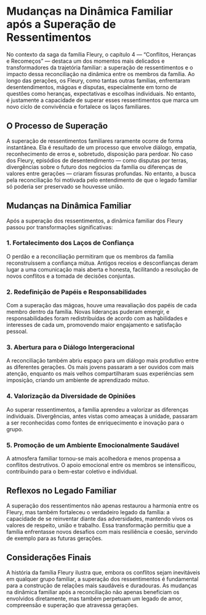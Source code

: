 # Mudanças na Dinâmica Familiar após a Superação de Ressentimentos

No contexto da saga da família Fleury, o capítulo 4 — “Conflitos, Heranças e Recomeços” — destaca um dos momentos mais delicados e transformadores da trajetória familiar: a superação de ressentimentos e o impacto dessa reconciliação na dinâmica entre os membros da família. Ao longo das gerações, os Fleury, como tantas outras famílias, enfrentaram desentendimentos, mágoas e disputas, especialmente em torno de questões como heranças, expectativas e escolhas individuais. No entanto, é justamente a capacidade de superar esses ressentimentos que marca um novo ciclo de convivência e fortalece os laços familiares.

## O Processo de Superação

A superação de ressentimentos familiares raramente ocorre de forma instantânea. Ela é resultado de um processo que envolve diálogo, empatia, reconhecimento de erros e, sobretudo, disposição para perdoar. No caso dos Fleury, episódios de desentendimento — como disputas por terras, divergências sobre o futuro dos negócios da família ou diferenças de valores entre gerações — criaram fissuras profundas. No entanto, a busca pela reconciliação foi motivada pelo entendimento de que o legado familiar só poderia ser preservado se houvesse união.

## Mudanças na Dinâmica Familiar

Após a superação dos ressentimentos, a dinâmica familiar dos Fleury passou por transformações significativas:

### 1. **Fortalecimento dos Laços de Confiança**

O perdão e a reconciliação permitiram que os membros da família reconstruíssem a confiança mútua. Antigos receios e desconfianças deram lugar a uma comunicação mais aberta e honesta, facilitando a resolução de novos conflitos e a tomada de decisões conjuntas.

### 2. **Redefinição de Papéis e Responsabilidades**

Com a superação das mágoas, houve uma reavaliação dos papéis de cada membro dentro da família. Novas lideranças puderam emergir, e responsabilidades foram redistribuídas de acordo com as habilidades e interesses de cada um, promovendo maior engajamento e satisfação pessoal.

### 3. **Abertura para o Diálogo Intergeracional**

A reconciliação também abriu espaço para um diálogo mais produtivo entre as diferentes gerações. Os mais jovens passaram a ser ouvidos com mais atenção, enquanto os mais velhos compartilharam suas experiências sem imposição, criando um ambiente de aprendizado mútuo.

### 4. **Valorização da Diversidade de Opiniões**

Ao superar ressentimentos, a família aprendeu a valorizar as diferenças individuais. Divergências, antes vistas como ameaças à unidade, passaram a ser reconhecidas como fontes de enriquecimento e inovação para o grupo.

### 5. **Promoção de um Ambiente Emocionalmente Saudável**

A atmosfera familiar tornou-se mais acolhedora e menos propensa a conflitos destrutivos. O apoio emocional entre os membros se intensificou, contribuindo para o bem-estar coletivo e individual.

## Reflexos no Legado Familiar

A superação dos ressentimentos não apenas restaurou a harmonia entre os Fleury, mas também fortaleceu o verdadeiro legado da família: a capacidade de se reinventar diante das adversidades, mantendo vivos os valores de respeito, união e trabalho. Essa transformação permitiu que a família enfrentasse novos desafios com mais resiliência e coesão, servindo de exemplo para as futuras gerações.

## Considerações Finais

A história da família Fleury ilustra que, embora os conflitos sejam inevitáveis em qualquer grupo familiar, a superação dos ressentimentos é fundamental para a construção de relações mais saudáveis e duradouras. As mudanças na dinâmica familiar após a reconciliação não apenas beneficiam os envolvidos diretamente, mas também perpetuam um legado de amor, compreensão e superação que atravessa gerações.